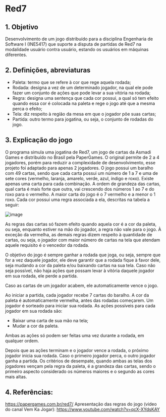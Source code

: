 # Red7 
## 1. Objetivo 
Desenvolvimento de um jogo distribuído para a disciplina Engenharia de Software I (INE5417) que suporte a disputa de partidas de Red7 na modalidade usuário contra usuário, estando os usuários em máquinas diferentes. 

## 2. Definições, abreviaturas 
+ Paleta: termo que se refere à cor que rege aquela rodada;
+ Rodada: designa a vez de um determinado jogador, na qual ele pode fazer um conjunto de ações que pode levar a sua vitória na rodada;
+ Regra: designa uma sentença que cada cor possui, a qual só tem efeito quando essa cor é colocada na paleta e rege o jogo até que a mesma perca o efeito;
+ Tela: diz respeito à região da mesa em que o jogador põe suas cartas;
+ Partida: outro termo para jogatina, ou seja, o conjunto de rodadas do jogo.

## 3. Explicação do jogo
O programa simula uma jogatina de Red7, um jogo de cartas da Asmadi Games e distribuído no Brasil pela PaperGames. O original permite de 2 a 4 jogadores, porém para reduzir a complexidade de desenvolvimento, esse projeto foi adaptado para apenas 2 jogadores. 
O jogo possui um baralho com 49 cartas, sendo que cada carta possui um número de 1 a 7 e uma de sete cores (vermelho, laranja, amarelo, verde, azul, índigo e roxo). Existe apenas uma carta para cada combinação. A ordem de grandeza das cartas, qual carta é mais forte que outra, vai crescendo dos números 1 ao 7 e do roxo para o vermelho. A maior carta do jogo é o 7 vermelho e a menor o 1 roxo. Cada cor possui uma regra associada a ela, descritas na tabela a seguir: 
  
![image](https://user-images.githubusercontent.com/87547436/228386347-63e8e61e-5c81-46ac-9f64-f733da2ded8f.png)

As regras das cartas só fazem efeito quando aquela cor é a cor da paleta, ou seja, enquanto estiver na mão do jogador, a regra não vale para o jogo. À exceção da vermelha, as demais regras dizem respeito à quantidade de cartas, ou seja, o jogador com maior número de cartas na tela que atendam aquele requisito é o vencedor da rodada. 

O objetivo do jogo é sempre ganhar a rodada que joga, ou seja, sempre que for a vez daquele jogador, ele deve garantir que a rodada fique à favor dele, seja mudando a cor da paleta e/ou baixando cartas na sua tela. Caso não seja possível, não haja ações que possam levar à vitória daquele jogador em sua rodada, ele perde a partida.

Caso as cartas de um jogador acabem, ele automaticamente vence o jogo.

Ao iniciar a partida, cada jogador recebe 7 cartas do baralho. A cor da paleta é automaticamente vermelha, antes das rodadas começarem. Um jogador é sorteado para iniciar sua rodada. As ações possíveis para cada jogador em sua rodada são:

+ Baixar uma carta de sua mão na tela;
+ Mudar a cor da paleta.

Ambas as ações só podem ser feitas uma vez durante a rodada, em qualquer ordem. 

Depois que as ações terminam e o jogador vence a rodada, o próximo jogador inicia sua rodada. Caso o primeiro jogador perca, o outro jogador ganha a partida.
Os critérios de desempate, quando ambas as telas dos jogadores vençam pela regra da paleta, é a grandeza das cartas, sendo o primeiro aspecto considerado os números maiores e o segundo as cores mais altas.  
  
## 4. Referências: 
https://papergames.com.br/red7/
Apresentação das regras do jogo (video do canal Vem Ka Jogar): 
https://www.youtube.com/watch?v=qcX-XYdsKAY
